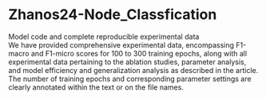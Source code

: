 # Zhanos24-Node_Classfication
Model code and complete reproducible experimental data  
We have provided comprehensive experimental data, encompassing F1-macro and F1-micro scores for 100 to 300 training epochs, along with all experimental data pertaining to the ablation studies, parameter analysis, and model efficiency and generalization analysis as described in the article. The number of training epochs and corresponding parameter settings are clearly annotated within the text or on the file names.
